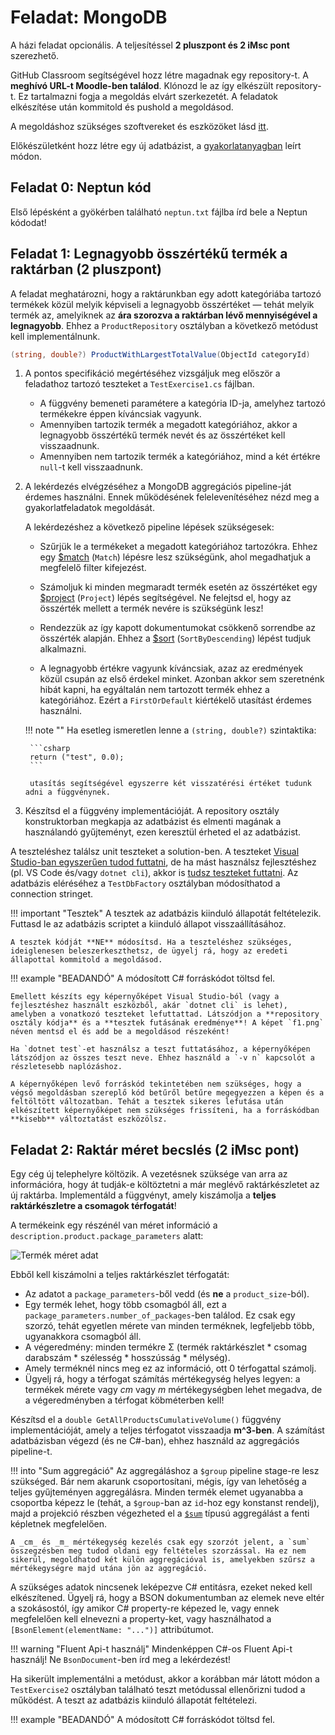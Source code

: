 # Feladat: MongoDB

A házi feladat opcionális. A teljesítéssel **2 pluszpont és 2 iMsc pont** szerezhető.

GitHub Classroom segítségével hozz létre magadnak egy repository-t. A **meghívó URL-t Moodle-ben találod**. Klónozd le az így elkészült repository-t. Ez tartalmazni fogja a megoldás elvárt szerkezetét. A feladatok elkészítése után kommitold és pushold a megoldásod.

A megoldáshoz szükséges szoftvereket és eszközöket lásd [itt](../index.md#szukseges-eszkozok).

Előkészületként hozz létre egy új adatbázist, a [gyakorlatanyagban](../../seminar/mongodb/index.md) leírt módon.

## Feladat 0: Neptun kód

Első lépésként a gyökérben található `neptun.txt` fájlba írd bele a Neptun kódodat!

## Feladat 1: Legnagyobb összértékű termék a raktárban (2 pluszpont)

A feladat meghatározni, hogy a raktárunkban egy adott kategóriába tartozó termékek közül melyik képviseli a legnagyobb összértéket — tehát melyik termék az, amelyiknek az **ára szorozva a raktárban lévő mennyiségével a legnagyobb**. Ehhez a `ProductRepository` osztályban a következő metódust kell implementálnunk.

```csharp
(string, double?) ProductWithLargestTotalValue(ObjectId categoryId)
```

1. A pontos specifikáció megértéséhez vizsgáljuk meg először a feladathoz tartozó teszteket a `TestExercise1.cs` fájlban.

    - A függvény bemeneti paramétere a kategória ID-ja, amelyhez tartozó termékekre éppen kíváncsiak vagyunk.
    - Amennyiben tartozik termék a megadott kategóriához, akkor a legnagyobb összértékű termék nevét és az összértéket kell visszaadnunk.
    - Amennyiben nem tartozik termék a kategóriához, mind a két értékre `null`-t kell visszaadnunk.

1. A lekérdezés elvégzéséhez a MongoDB aggregációs pipeline-ját érdemes használni. Ennek működésének felelevenítéséhez nézd meg a gyakorlatfeladatok megoldását.

    A lekérdezéshez a következő pipeline lépések szükségesek:

    - Szűrjük le a termékeket a megadott kategóriához tartozókra. Ehhez egy [$match](https://docs.mongodb.com/manual/reference/operator/aggregation/match/) (`Match`) lépésre lesz szükségünk, ahol megadhatjuk a megfelelő filter kifejezést.

    - Számoljuk ki minden megmaradt termék esetén az összértéket egy [$project](https://docs.mongodb.com/manual/reference/operator/aggregation/project/) (`Project`) lépés segítségével. Ne felejtsd el, hogy az összérték mellett a termék nevére is szükségünk lesz!

    - Rendezzük az így kapott dokumentumokat csökkenő sorrendbe az összérték alapján. Ehhez a [$sort](https://docs.mongodb.com/manual/reference/operator/aggregation/sort/) (`SortByDescending`) lépést tudjuk alkalmazni.

    - A legnagyobb értékre vagyunk kíváncsiak, azaz az eredmények közül csupán az első érdekel minket. Azonban akkor sem szeretnénk hibát kapni, ha egyáltalán nem tartozott termék ehhez a kategóriához. Ezért a `FirstOrDefault` kiértékelő utasítást érdemes használni.

    !!! note ""
        Ha esetleg ismeretlen lenne a `(string, double?)` szintaktika:

        ```csharp
        return ("test", 0.0);
        ```
        
        utasítás segítségével egyszerre két visszatérési értéket tudunk adni a függvénynek.

1. Készítsd el a függvény implementációját. A repository osztály konstruktorban megkapja az adatbázist és elmenti magának a használandó gyűjteményt, ezen keresztül érheted el az adatbázist.

A teszteléshez találsz unit teszteket a solution-ben. A teszteket [Visual Studio-ban egyszerűen tudod futtatni](https://docs.microsoft.com/en-us/visualstudio/test/run-unit-tests-with-test-explorer?view=vs-2022), de ha mást használsz fejlesztéshez (pl. VS Code és/vagy `dotnet cli`), akkor is [tudsz teszteket futtatni](https://docs.microsoft.com/en-us/dotnet/core/tools/dotnet-test). Az adatbázis eléréséhez a `TestDbFactory` osztályban módosíthatod a connection stringet.

!!! important "Tesztek"
    A tesztek az adatbázis kiinduló állapotát feltételezik. Futtasd le az adatbázis scriptet a kiinduló állapot visszaállításához.

    A tesztek kódját **NE** módosítsd. Ha a teszteléshez szükséges, ideiglenesen beleszerkeszthetsz, de ügyelj rá, hogy az eredeti állapottal kommitold a megoldásod.

!!! example "BEADANDÓ"
    A módosított C# forráskódot töltsd fel.

    Emellett készíts egy képernyőképet Visual Studio-ból (vagy a fejlesztéshez használt eszközből, akár `dotnet cli` is lehet), amelyben a vonatkozó teszteket lefuttattad. Látszódjon a **repository osztály kódja** és a **tesztek futásának eredménye**! A képet `f1.png` néven mentsd el és add be a megoldásod részeként!

    Ha `dotnet test`-et használsz a teszt futtatásához, a képernyőképen látszódjon az összes teszt neve. Ehhez használd a `-v n` kapcsolót a részletesebb naplózáshoz.

    A képernyőképen levő forráskód tekintetében nem szükséges, hogy a végső megoldásban szereplő kód betűről betűre megegyezzen a képen és a feltöltött változatban. Tehát a tesztek sikeres lefutása után elkészített képernyőképet nem szükséges frissíteni, ha a forráskódban **kisebb** változtatást eszközölsz.

## Feladat 2: Raktár méret becslés (2 iMsc pont)

Egy cég új telephelyre költözik. A vezetésnek szüksége van arra az információra, hogy át tudják-e költöztetni a már meglévő raktárkészletet az új raktárba. Implementáld a függvényt, amely kiszámolja a **teljes raktárkészletre a csomagok térfogatát**!

A termékeink egy részénél van méret információ a `description.product.package_parameters` alatt:

![Termék méret adat](product-size.png)

Ebből kell kiszámolni a teljes raktárkészlet térfogatát:

- Az adatot a `package_parameters`-ből vedd (és **ne** a `product_size`-ból).
- Egy termék lehet, hogy több csomagból áll, ezt a `package_parameters.number_of_packages`-ben találod. Ez csak egy szorzó, tehát egyetlen mérete van minden terméknek, legfeljebb több, ugyanakkora csomagból áll.
- A végeredmény: minden termékre Σ (termék raktárkészlet * csomag darabszám * szélesség * hosszússág * mélység).
- Amely terméknél nincs meg ez az információ, ott 0 térfogattal számolj.
- Ügyelj rá, hogy a térfogat számítás mértékegység helyes legyen: a termékek mérete vagy _cm_ vagy _m_ mértékegységben lehet megadva, de a végeredményben a térfogat köbméterben kell!

Készítsd el a `double GetAllProductsCumulativeVolume()` függvény implementációját, amely a teljes térfogatot visszaadja **m^3-ben**. A számítást adatbázisban végezd (és ne C#-ban), ehhez használd az aggregációs pipeline-t.

!!! into "Sum aggregáció"
    Az aggregáláshoz a `$group` pipeline stage-re lesz szükséged. Bár nem akarunk csoportosítani, mégis, így van lehetőség a teljes gyűjteményen aggregálásra. Minden termék elemet ugyanabba a csoportba képezz le (tehát, a `$group`-ban az `id`-hoz egy konstanst rendelj), majd a projekció részben végezheted el a [`$sum`](https://docs.mongodb.com/manual/reference/operator/aggregation/sum/#use-in-group-stage) típusú aggregálást a fenti képletnek megfelelően.

    A _cm_ és _m_ mértékegység kezelés csak egy szorzót jelent, a `sum` összegzésben meg tudod oldani egy feltételes szorzással. Ha ez nem sikerül, megoldhatod két külön aggregációval is, amelyekben szűrsz a mértékegységre majd utána jön az aggregáció.

A szükséges adatok nincsenek leképezve C# entitásra, ezeket neked kell elkészítened. Ügyelj rá, hogy a BSON dokumentumban az elemek neve eltér a szokásostól, így amikor C# property-re képezed le, vagy ennek megfelelően kell elnevezni a property-ket, vagy használhatod a `[BsonElement(elementName: "...")]` attribútumot.

!!! warning "Fluent Api-t használj"
    Mindenképpen C#-os Fluent Api-t használj! Ne `BsonDocument`-ben írd meg a lekérdezést!

Ha sikerült implementálni a metódust, akkor a korábban már látott módon a `TestExercise2` osztályban található teszt metódussal ellenőrizni tudod a működést. A teszt az adatbázis kiinduló állapotát feltételezi.

!!! example "BEADANDÓ"
    A módosított C# forráskódot töltsd fel.

